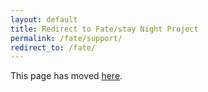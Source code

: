 ```yaml
---
layout: default
title: Redirect to Fate/stay Night Project
permalink: /fate/support/
redirect_to: /fate/
---
```


This page has moved [here](/fate/).  
